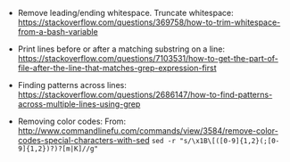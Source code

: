 
* Remove leading/ending whitespace. Truncate whitespace:
  https://stackoverflow.com/questions/369758/how-to-trim-whitespace-from-a-bash-variable

* Print lines before or after a matching substring on a line:
  https://stackoverflow.com/questions/7103531/how-to-get-the-part-of-file-after-the-line-that-matches-grep-expression-first

* Finding patterns across lines:
  https://stackoverflow.com/questions/2686147/how-to-find-patterns-across-multiple-lines-using-grep

* Removing color codes:
  From: http://www.commandlinefu.com/commands/view/3584/remove-color-codes-special-characters-with-sed
  `sed -r "s/\x1B\[([0-9]{1,2}(;[0-9]{1,2})?)?[m|K]//g"`
